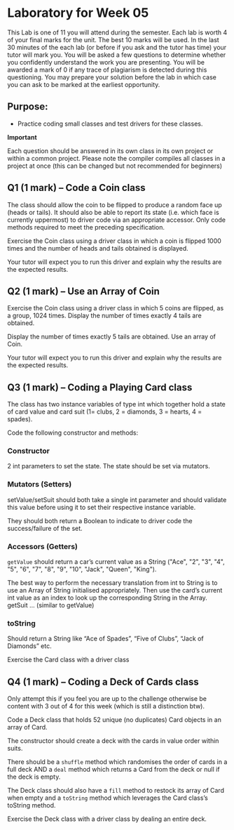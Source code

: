 # Laboratory for Week 05

This Lab is one of 11 you will attend during the semester. Each lab is worth 4 of your final marks for the unit. The best 10 marks will be used. In the last 30 minutes of the each lab (or before if you ask and the tutor has time) your tutor will mark you. You will be asked a few questions to determine whether you confidently understand the work you are presenting. You will be awarded a mark of 0 if any trace of plagiarism is detected during this questioning. You may prepare your solution before the lab in which case you can ask to be marked at the earliest opportunity.

## Purpose:

* Practice coding small classes and test drivers for these classes.

__Important__

Each question should be answered in its own class in its own project or within a common project. Please note the compiler compiles all classes in a project at once (this can be changed but not recommended for beginners)

## Q1 (1 mark) – Code a Coin class

The class should allow the coin to be flipped to produce a random face up (heads or tails). It should also be able to report its state (i.e. which face is currently uppermost) to driver code via an appropriate accessor. Only code
methods required to meet the preceding specification.

Exercise the Coin class using a driver class in which a coin is flipped 1000 times and the number of heads and tails obtained is displayed.

Your tutor will expect you to run this driver and explain why the results are the expected results.

## Q2 (1 mark) – Use an Array of Coin

Exercise the Coin class using a driver class in which 5 coins are flipped, as a group, 1024 times. Display the number of times exactly 4 tails are obtained.

Display the number of times exactly 5 tails are obtained. Use an array of Coin.

Your tutor will expect you to run this driver and explain why the results are the expected results.

## Q3 (1 mark) – Coding a Playing Card class

The class has two instance variables of type int which together hold a state of card value and card suit (1= clubs, 2 = diamonds, 3 = hearts, 4 = spades).

Code the following constructor and methods:

### Constructor

2 int parameters to set the state. The state should be set via mutators.

### Mutators (Setters)

setValue/setSuit should both take a single int parameter and should validate this value before using it to set their respective instance variable.

They should both return a Boolean to indicate to driver code the success/failure of the set.

### Accessors (Getters)

```getValue``` should return a car’s current value as a String ("Ace", "2", "3", "4", "5", "6", "7", "8", "9", "10", "Jack", "Queen", "King").

The best way to perform the necessary translation from int to String is to use an Array of String initialised appropriately. Then use the card’s current int value as an index to look up the corresponding String in the Array.
getSuit ... (similar to getValue)

### toString

Should return a String like “Ace of Spades”, “Five of Clubs”, “Jack of Diamonds” etc.

Exercise the Card class with a driver class

## Q4 (1 mark) – Coding a Deck of Cards class

Only attempt this if you feel you are up to the challenge otherwise be content with 3 out of 4 for this week (which is still a distinction btw).

Code a Deck class that holds 52 unique (no duplicates) Card objects in an array of Card.

The constructor should create a deck with the cards in value order within suits.

There should be a ```shuffle``` method which randomises the order of cards in a full deck AND a ```deal``` method which returns a Card from the deck or null if the deck is empty.

The Deck class should also have a ```fill``` method to restock its array of Card when empty and a  ```toString``` method which leverages the Card class’s toString method.

Exercise the Deck class with a driver class by dealing an entire deck.

